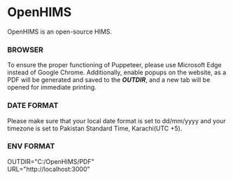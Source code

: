 # OpenHIMS
OpenHIMS is an open-source HIMS.

### BROWSER
To ensure the proper functioning of Puppeteer, please use Microsoft Edge instead of Google Chrome. Additionally, enable popups on the website, as a PDF will be generated and saved to the ***OUTDIR***, and a new tab will be opened for immediate printing.

### DATE FORMAT
Please make sure that your local date format is set to dd/mm/yyyy and your timezone is set to Pakistan Standard Time, Karachi(UTC +5).

### ENV FORMAT
OUTDIR="C:/OpenHIMS/PDF" <br>
URL="http://localhost:3000"